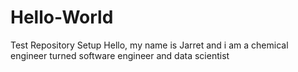 # Hello-World
Test Repository Setup
Hello, my name is Jarret and i am a chemical engineer turned software engineer and data scientist
